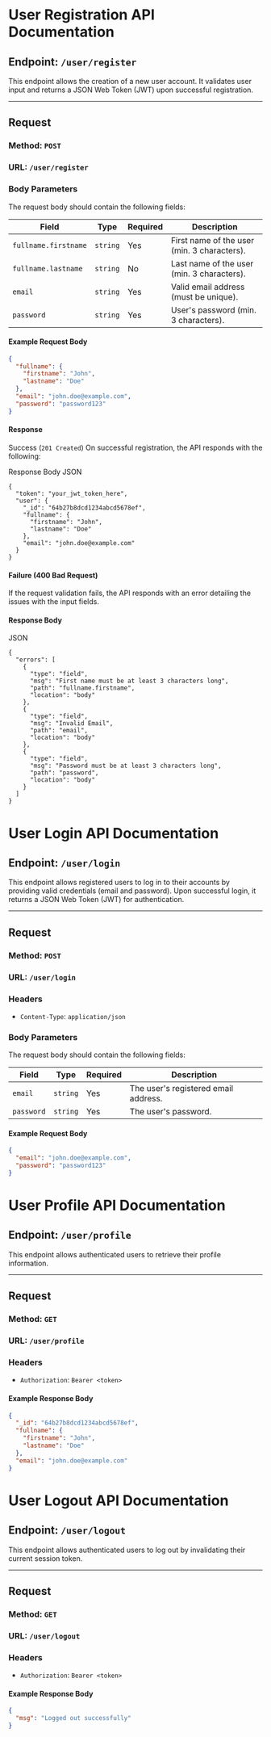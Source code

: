 # User Registration API Documentation

## Endpoint: `/user/register`

This endpoint allows the creation of a new user account.
It validates user input and returns a JSON Web Token (JWT) upon successful registration.

---

## Request

### Method: `POST`

### URL: `/user/register`



### Body Parameters

The request body should contain the following fields:

| Field                | Type     | Required | Description                                 |
| -------------------- | -------- | -------- | ------------------------------------------- |
| `fullname.firstname` | `string` | Yes      | First name of the user (min. 3 characters). |
| `fullname.lastname`  | `string` | No       | Last name of the user (min. 3 characters).  |
| `email`              | `string` | Yes      | Valid email address (must be unique).       |
| `password`           | `string` | Yes      | User's password (min. 3 characters).        |

#### Example Request Body

```json
{
  "fullname": {
    "firstname": "John",
    "lastname": "Doe"
  },
  "email": "john.doe@example.com",
  "password": "password123"
}
```


#### Response
Success (`201 Created`)
On successful registration, the API responds with the following:

Response Body
JSON

```
{
  "token": "your_jwt_token_here",
  "user": {
    "_id": "64b27b8dcd1234abcd5678ef",
    "fullname": {
      "firstname": "John",
      "lastname": "Doe"
    },
    "email": "john.doe@example.com"
  }
}
```
#### Failure (400 Bad Request)
If the request validation fails, the API responds with an error detailing the issues with the input fields.

#### Response Body
JSON
```
{
  "errors": [
    {
      "type": "field",
      "msg": "First name must be at least 3 characters long",
      "path": "fullname.firstname",
      "location": "body"
    },
    {
      "type": "field",
      "msg": "Invalid Email",
      "path": "email",
      "location": "body"
    },
    {
      "type": "field",
      "msg": "Password must be at least 3 characters long",
      "path": "password",
      "location": "body"
    }
  ]
}
```
# **User Login API Documentation**

## **Endpoint: `/user/login`**

This endpoint allows registered users to log in to their accounts by providing valid credentials (email and password). Upon successful login, it returns a JSON Web Token (JWT) for authentication.

---

## **Request**

### **Method**: `POST`

### **URL**: `/user/login`

### **Headers**
- `Content-Type`: `application/json`

### **Body Parameters**
The request body should contain the following fields:

| **Field**    | **Type**   | **Required** | **Description**                                |
|--------------|------------|--------------|------------------------------------------------|
| `email`      | `string`   | Yes          | The user's registered email address.          |
| `password`   | `string`   | Yes          | The user's password.                          |

#### Example Request Body
```json
{
  "email": "john.doe@example.com",
  "password": "password123"
}
```

# **User Profile API Documentation**

## **Endpoint: `/user/profile`**

This endpoint allows authenticated users to retrieve their profile information.

---

## **Request**

### **Method**: `GET`

### **URL**: `/user/profile`

### **Headers**
- `Authorization`: `Bearer <token>`

#### Example Response Body
```json
{
  "_id": "64b27b8dcd1234abcd5678ef",
  "fullname": {
    "firstname": "John",
    "lastname": "Doe"
  },
  "email": "john.doe@example.com"
}
```

# **User Logout API Documentation**

## **Endpoint: `/user/logout`**

This endpoint allows authenticated users to log out by invalidating their current session token.

---

## **Request**

### **Method**: `GET`

### **URL**: `/user/logout`

### **Headers**
- `Authorization`: `Bearer <token>`

#### Example Response Body
```json
{
  "msg": "Logged out successfully"
}
```

